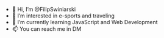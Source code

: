 - 👋 Hi, I’m @FilipSwiniarski
- 👀 I’m interested in e-sports and traveling
- 🌱 I’m currently learning JavaScript and Web Development
- 📫 You can reach me in DM

<!---
FilipSwiniarski/FilipSwiniarski is a ✨ special ✨ repository because its `README.md` (this file) appears on your GitHub profile.
You can click the Preview link to take a look at your changes.
--->

